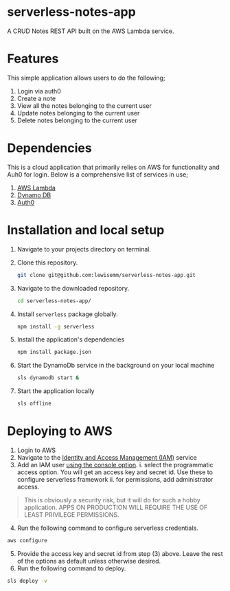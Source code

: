 # serverless-notes-app
A CRUD Notes REST API built on the AWS Lambda service.

# Features
This simple application allows users to do the following;
1. Login via auth0
2. Create a note
3. View all the notes belonging to the current user
4. Update notes belonging to the current user
5. Delete notes belonging to the current user

# Dependencies
This is a cloud application that primarily relies on AWS for functionality and Auh0 for login.
Below is a comprehensive list of services in use;
1. [AWS Lambda](https://aws.amazon.com/lambda/)
2. [Dynamo DB](https://aws.amazon.com/dynamodb/)
3. [Auth0](https://auth0.com/)

# Installation and local setup
1. Navigate to your projects directory on terminal.
2. Clone this repository.
    ```sh
    git clone git@github.com:lewisemm/serverless-notes-app.git
    ```

3. Navigate to the downloaded repository.

    ```sh
    cd serverless-notes-app/
    ```

4. Install `serverless` package globally.

    ```sh
    npm install -g serverless
    ```

5. Install the application's dependencies

    ```sh
    npm install package.json
    ```

6. Start the DynamoDb service in the background on your local machine

    ```sh
    sls dynamodb start &
    ```

7. Start the application locally

    ```sh
    sls offline
    ```

# Deploying to AWS
1. Login to AWS
2. Navigate to the [Identity and Access Management (IAM)](https://aws.amazon.com/iam/) service
3. Add an IAM user [using the console option](https://docs.aws.amazon.com/IAM/latest/UserGuide/id_users_create.html#id_users_create_console).
  i. select the programmatic access option. You will get an access key and secret id. Use these to configure serverless framework
  ii. for permissions, add administrator access. 
  > This is obviously a security risk, but it will do for such a hobby application. APPS ON PRODUCTION WILL REQUIRE THE USE OF LEAST PRIVILEGE PERMISSIONS.
4. Run the following command to configure serverless credentials.
  ```sh
  aws configure
  ```
5. Provide the access key and secret id from step (3) above. Leave the rest of the options as default unless otherwise desired.
6. Run the following command to deploy.
  ```sh
  sls deploy -v
  ```
